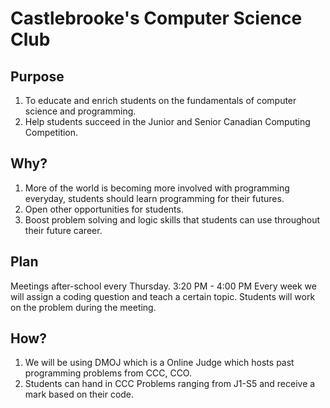 # Castlebrooke's Computer Science Club

## Purpose
1. To educate and enrich students on the fundamentals of computer science and programming.
2. Help students succeed in the Junior and Senior Canadian Computing Competition.

## Why? 
1. More of the world is becoming more involved with programming everyday, students should learn programming for their futures.
2. Open other opportunities for students.
3. Boost problem solving and logic skills that students can use throughout their future career.

## Plan
Meetings after-school every Thursday.
3:20 PM - 4:00 PM
Every week we will assign a coding question and teach a certain topic.
Students will work on the problem during the meeting.

## How? 
1. We will be using DMOJ which is a Online Judge which hosts past programming problems from CCC, CCO.
2. Students can hand in CCC Problems ranging from J1-S5 and receive a mark based on their code.





